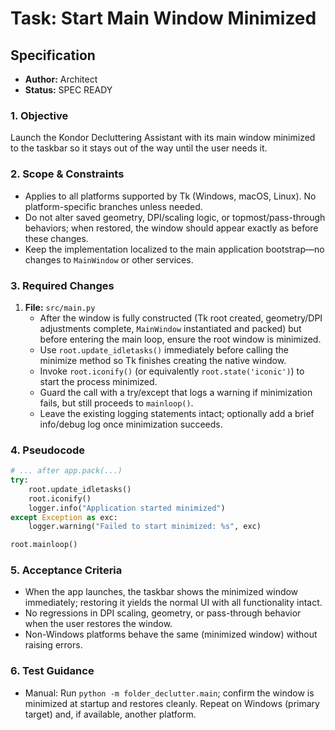 # Task: Start Main Window Minimized

## Specification
- **Author:** Architect
- **Status:** SPEC READY

### 1. Objective
Launch the Kondor Decluttering Assistant with its main window minimized to the taskbar so it stays out of the way until the user needs it.

### 2. Scope & Constraints
- Applies to all platforms supported by Tk (Windows, macOS, Linux). No platform-specific branches unless needed.
- Do not alter saved geometry, DPI/scaling logic, or topmost/pass-through behaviors; when restored, the window should appear exactly as before these changes.
- Keep the implementation localized to the main application bootstrap—no changes to `MainWindow` or other services.

### 3. Required Changes
1. **File:** `src/main.py`
   - After the window is fully constructed (Tk root created, geometry/DPI adjustments complete, `MainWindow` instantiated and packed) but before entering the main loop, ensure the root window is minimized.
   - Use `root.update_idletasks()` immediately before calling the minimize method so Tk finishes creating the native window.
   - Invoke `root.iconify()` (or equivalently `root.state('iconic')`) to start the process minimized.
   - Guard the call with a try/except that logs a warning if minimization fails, but still proceeds to `mainloop()`.
   - Leave the existing logging statements intact; optionally add a brief info/debug log once minimization succeeds.

### 4. Pseudocode
```python
# ... after app.pack(...)
try:
    root.update_idletasks()
    root.iconify()
    logger.info("Application started minimized")
except Exception as exc:
    logger.warning("Failed to start minimized: %s", exc)

root.mainloop()
```

### 5. Acceptance Criteria
- When the app launches, the taskbar shows the minimized window immediately; restoring it yields the normal UI with all functionality intact.
- No regressions in DPI scaling, geometry, or pass-through behavior when the user restores the window.
- Non-Windows platforms behave the same (minimized window) without raising errors.

### 6. Test Guidance
- Manual: Run `python -m folder_declutter.main`; confirm the window is minimized at startup and restores cleanly. Repeat on Windows (primary target) and, if available, another platform.

